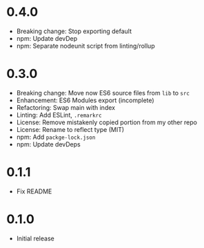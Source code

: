# 0.4.0

- Breaking change: Stop exporting default
- npm: Update devDep
- npm: Separate nodeunit script from linting/rollup

# 0.3.0

- Breaking change: Move now ES6 source files from `lib` to `src`
- Enhancement: ES6 Modules export (incomplete)
- Refactoring: Swap main with index
- Linting: Add ESLint, `.remarkrc`
- License: Remove mistakenly copied portion from my other repo
- License: Rename to reflect type (MIT)
- npm: Add `packge-lock.json`
- npm: Update devDeps

# 0.1.1
- Fix README

# 0.1.0
- Initial release
